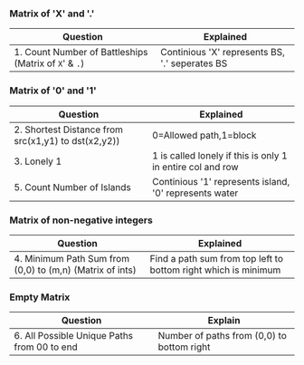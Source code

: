 ### Matrix of 'X' and '.'
|Question|Explained|
|---|---|
|1. Count Number of Battleships (Matrix of `X`' & `.`)|Continious 'X' represents BS, '.' seperates BS|

### Matrix of '0' and '1'
|Question|Explained|
|---|---|
|2. Shortest Distance from src(x1,y1) to dst(x2,y2))|0=Allowed path,1=block|
|3. Lonely 1|1 is called lonely if this is only 1 in entire col and row|
|5. Count Number of Islands|Continious '1' represents island, '0' represents water|

### Matrix of non-negative integers
|Question|Explained|
|---|---|
|4. Minimum Path Sum from (0,0) to (m,n) (Matrix of ints)|Find a path sum from top left to bottom right which is minimum|

### Empty Matrix
|Question|Explain|
|---|---|
|6. All Possible Unique Paths from 00 to end|Number of paths from (0,0) to bottom right|
